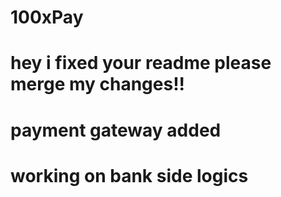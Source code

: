 # 100xPay

# hey i fixed your readme please merge my changes!!


# payment gateway added

# working on bank side logics
